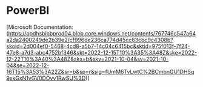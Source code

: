 # PowerBI
[Microsoft Documentation: (https://opdhsblobprod04.blob.core.windows.net/contents/767746c547a64a2da2400249de2b39e2/cf996de236ca774d45cc63cbc9c4308b?skoid=2d004ef0-5468-4cd8-a5b7-14c04c6415bc&sktid=975f013f-7f24-47e8-a7d3-abc4752bf346&skt=2022-12-15T10%3A35%3A48Z&ske=2022-12-22T10%3A40%3A48Z&sks=b&skv=2021-10-04&sv=2021-10-04&se=2022-12-16T15%3A53%3A22Z&sr=b&sp=r&sig=fUmM6TvLwtC%2BCmbnGU1DHSq9sxGxN1vGV0DOvv1RwSU%3D)]

